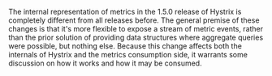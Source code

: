 The internal representation of metrics in the 1.5.0 release of Hystrix is completely different from all releases before.  The general premise of these changes is that it's more flexible to expose a stream of metric events, rather than the prior solution of providing data structures where aggregate queries were possible, but nothing else.  Because this change affects both the internals of Hystrix and the metrics consumption side, it warrants some discussion on how it works and how it may be consumed.